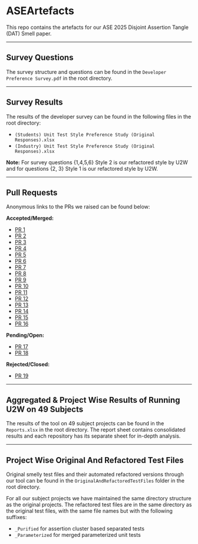 # ASEArtefacts

This repo contains the artefacts for our ASE 2025 Disjoint Assertion Tangle (DAT) Smell paper.

---

## Survey Questions
The survey structure and questions can be found in the `Developer Preference Survey.pdf` in the root directory.

---

## Survey Results
The results of the developer survey can be found in the following files in the root directory:
- `(Students) Unit Test Style Preference Study (Original Responses).xlsx`
- `(Industry) Unit Test Style Preference Study (Original Responses).xlsx`

**Note:** For survey questions {1,4,5,6} Style 2 is our refactored style by U2W and for questions {2, 3} Style 1 is our refactored style by U2W.

---

## Pull Requests
Anonymous links to the PRs we raised can be found below:

**Accepted/Merged:**
- [PR 1](https://github.com/apache/incubator-seata/pull/7286)
- [PR 2](https://github.com/apache/incubator-seata/pull/7167)
- [PR 3](https://github.com/apache/amoro/pull/3450)
- [PR 4](https://github.com/apache/amoro/pull/3453)
- [PR 5](https://github.com/apache/amoro/pull/3454)
- [PR 6](https://github.com/apache/amoro/pull/3455)
- [PR 7](https://github.com/apache/amoro/pull/3456)
- [PR 8](https://github.com/apache/amoro/pull/3510)
- [PR 9](https://github.com/apache/amoro/pull/3511)
- [PR 10](https://github.com/apache/amoro/pull/3512)
- [PR 11](https://github.com/apache/amoro/pull/3513)
- [PR 12](https://github.com/apache/incubator-seata/pull/7160)
- [PR 13](https://github.com/apache/incubator-seata/pull/7287)
- [PR 14](https://github.com/apache/incubator-seata/pull/7294)
- [PR 15](https://github.com/apache/incubator-seata/pull/7295)
- [PR 16](https://github.com/apache/incubator-xtable/pull/703)

**Pending/Open:**
- [PR 17](https://github.com/apache/commons-net/pull/328)
- [PR 18](https://github.com/apache/incubator-baremaps/pull/958)

**Rejected/Closed:**
- [PR 19](https://github.com/jhy/jsoup/pull/2269)

---

## Aggregated & Project Wise Results of Running U2W on 49 Subjects
The results of the tool on 49 subject projects can be found in the `Reports.xlsx` in the root directory. The report sheet contains consolidated results and each repository has its separate sheet for in-depth analysis.

---

## Project Wise Original And Refactored Test Files
Original smelly test files and their automated refactored versions through our tool can be found in the `OriginalAndRefactoredTestFiles` folder in the root directory.

For all our subject projects we have maintained the same directory structure as the original projects. The refactored test files are in the same directory as the original test files, with the same file names but with the following suffixes:
- `_Purified` for assertion cluster based separated tests
- `_Parameterized` for merged parameterized unit tests